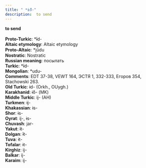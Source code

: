 ```yaml
---
title: " *ɨ̄d-"
description:  to send
---
```

<p data-pagefind-weight="0.5">
<strong> to send</strong><br><br>
<strong>Proto-Turkic</strong>:  *ɨ̄d-<br>
<strong>Altaic etymology</strong>:  Altaic etymology<br>
<strong> Proto-Altaic</strong>:  *i̯ū́du<br>
<strong>Nostratic</strong>:  Nostratic<br>
<strong>Russian meaning</strong>:  посылать<br>
<strong>Turkic</strong>:  *ɨ̄d-<br>
<strong>Mongolian</strong>:  *udu-<br>
<strong>Comments</strong>:  EDT 37-38, VEWT 164, ЭСТЯ 1, 332-333, Егоров 354, Stachowski 263.<br>
<strong>Old Turkic</strong>:  ɨd- (Orkh., OUygh.)<br>
<strong>Karakhanid</strong>:  ɨδ- (MK)<br>
<strong>Middle Turkic</strong>:  ij- (AH)<br>
<strong>Turkmen</strong>:  ɨj-<br>
<strong>Khakassian</strong>:  ɨs-<br>
<strong>Shor</strong>:  ɨs-<br>
<strong>Oyrat</strong>:  ij-, ɨs-<br>
<strong>Chuvash</strong>:  jar-<br>
<strong>Yakut</strong>:  ɨ̄t-<br>
<strong>Dolgan</strong>:  ɨ̄t-<br>
<strong>Tuva</strong>:  ɨt-<br>
<strong>Tofalar</strong>:  ɨt-<br>
<strong>Kirghiz</strong>:  ij-<br>
<strong>Balkar</strong>:  ij-<br>
<strong>Karaim</strong>:  ij-<br>

</p>
